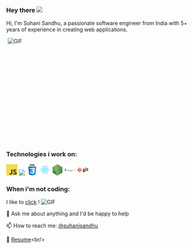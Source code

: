 ### Hey there <img src="https://media.giphy.com/media/hvRJCLFzcasrR4ia7z/giphy.gif" width="25px">
Hi, I'm Suhani Sandhu, a passionate software engineer from India with 5+ years of experience in creating web applications.



<img align="right" alt="GIF" src="[https://media.giphy.com/media/836HiJc7pgzy8iNXCn/giphy.gif](https://media.giphy.com/media/L1R1tvI9svkIWwpVYr/giphy.gif)" width="500" height="300" />
 
 

### Technologies i work on:

<code><img height="30" src="https://raw.githubusercontent.com/github/explore/80688e429a7d4ef2fca1e82350fe8e3517d3494d/topics/javascript/javascript.png"></code>
<code><img height="30" src="https://raw.githubusercontent.com/github/explore/80688e429a7d4ef2fca1e82350fe8e3517d3494d/topics/html5/html5.png"></code>
<code><img height="30" src="https://raw.githubusercontent.com/github/explore/80688e429a7d4ef2fca1e82350fe8e3517d3494d/topics/css/css.png"></code>
<code><img height="30" src="https://raw.githubusercontent.com/github/explore/80688e429a7d4ef2fca1e82350fe8e3517d3494d/topics/react/react.png"></code>
<code><img height="30" src="https://raw.githubusercontent.com/github/explore/80688e429a7d4ef2fca1e82350fe8e3517d3494d/topics/nodejs/nodejs.png"></code>
<code><img height="30" src="https://raw.githubusercontent.com/github/explore/80688e429a7d4ef2fca1e82350fe8e3517d3494d/topics/mongodb/mongodb.png"></code>
<code><img height="30" src="https://raw.githubusercontent.com/github/explore/80688e429a7d4ef2fca1e82350fe8e3517d3494d/topics/git/git.png"></code>

### When i'm not coding:
I like to [click](https://photographsbyved.com) ! <img alt="GIF" src="https://media.giphy.com/media/mbjO0Bx3siLE4/giphy.gif" width="30" height="20" />

 💬 Ask me about anything and I'd be happy to help<br/>
 
 📫 How to reach me: [@suhanisandhu](linkedin.com/in/suhani-sandhu-887b94238)<br/>
 
 📝 [Resume]([https://drive.google.com/file/d/1z6X8WEZfY2Rvw5CAq48qfPSyBtLLr89A/view?usp=sharing](https://drive.google.com/file/d/1yX11vVQBnjRmsP8X-RZidLmltTgUDZcD/view?usp=sharing))<br/>

<!--
**Suhani1102/Suhani1102** is a ✨ _special_ ✨ repository because its `README.md` (this file) appears on your GitHub profile.

Here are some ideas to get you started:

- 🔭 I’m currently working on ...
- 🌱 I’m currently learning ...
- 👯 I’m looking to collaborate on ...
- 🤔 I’m looking for help with ...
- 💬 Ask me about ...
- 📫 How to reach me: ...
- 😄 Pronouns: ...
- ⚡ Fun fact: ...
-->
